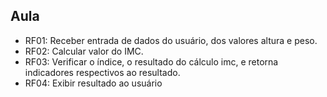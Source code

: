 ## Aula

* RF01: Receber entrada de dados do usuário, dos valores altura e peso.
* RF02: Calcular valor do IMC.
* RF03: Verificar o índice, o resultado do cálculo imc, e retorna indicadores respectivos ao resultado.
* RF04: Exibir resultado ao usuário 

